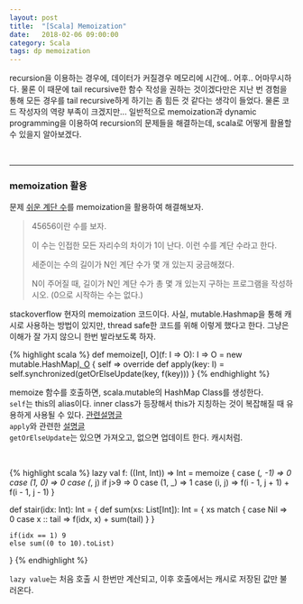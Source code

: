 ```yaml
---
layout: post
title:  "[Scala] Memoization"
date:   2018-02-06 09:00:00
category: Scala
tags: dp memoization
---
```


recursion을 이용하는 경우에, 데이터가 커질경우 메모리에 시간에.. 어후.. 어마무시하다. 물론 이 때문에 tail recursive한 함수 작성을 권하는 것이겠다만은 지난 번 경험을 통해 모든 경우를 tail recursive하게 하기는 좀 힘든 것 같다는 생각이 들었다. 물론 코드 작성자의 역량 부족이 크겠지만... 
일반적으로 memoization과 dynamic programming을 이용하여 recursion의 문제들을 해결하는데, scala로 어떻게 활욜할 수 있을지 알아보겠다.

<!-- more -->

<br>

---

### memoization 활용
문제 [쉬운 계단 수](https://www.acmicpc.net/problem/10844)를 memoization을 활용하여 해결해보자.

> 45656이란 수를 보자.
> 
> 이 수는 인접한 모든 자리수의 차이가 1이 난다. 이런 수를 계단 수라고 한다.
> 
> 세준이는 수의 길이가 N인 계단 수가 몇 개 있는지 궁금해졌다.
> 
> N이 주어질 때, 길이가 N인 계단 수가 총 몇 개 있는지 구하는 프로그램을 작성하시오. (0으로 시작하는 수는 없다.)

  
stackoverflow 현자의 memoization 코드이다. 사실, mutable.Hashmap을 통해 캐시로 사용하는 방법이 있지만, thread safe한 코드를 위해 이렇게 했다고 한다. 그냥은 이해가 잘 가지 않으니 한번 발라보도록 하자.

{% highlight scala %}
def memoize[I, O](f: I => O): I => O = new mutable.HashMap[I, O]() {
    self =>
    override def apply(key: I) = self.synchronized(getOrElseUpdate(key, f(key)))
}
{% endhighlight %}

memoize 함수를 호출하면, scala.mutable의 HashMap Class를 생성한다.  
`self`는 this의 alias이다. inner class가 등장해서 this가 지칭하는 것이 복잡해질 때 유용하게 사용될 수 있다. [관련설명글](https://stackoverflow.com/questions/4017357/difference-between-this-and-self-in-self-type-annotations/4018995#4018995)  
`apply`와 관련한 [설명글](https://blog.outsider.ne.kr/953)  
`getOrElseUpdate`는 있으면 가져오고, 없으면 업데이트 한다. 캐시처럼.
  
<br>

{% highlight scala %}
  lazy val f: ((Int, Int)) => Int = memoize {
    case (_, -1) => 0
    case (1, 0) => 0
    case (_, j) if j>9 => 0
    case (1, _) => 1
    case (i, j) => f(i - 1, j + 1) + f(i - 1, j - 1)
  }

  def stair(idx: Int): Int = {
    def sum(xs: List[Int]): Int = {
     xs match {
       case Nil => 0
       case x :: tail => f(idx, x) + sum(tail)
     }
    }

    if(idx == 1) 9
    else sum((0 to 10).toList)
  }
{% endhighlight %}


`lazy value`는 처음 호출 시 한번만 계산되고, 이후 호출에서는 캐시로 저장된 값만 불러온다.
